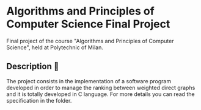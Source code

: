# Algorithms and Principles of Computer Science Final Project
Final project of the course "Algorithms and Principles of Computer Science", held at Polytechnic of Milan.
## Description :book:
The project consists in the implementation of a software program developed in order to manage the ranking between weighted direct graphs and it is totally developed in C language.
For more details you can read the specification in the folder.
